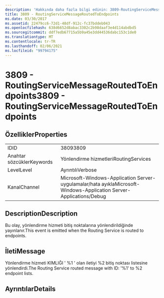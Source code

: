 ```yaml
---
description: 'Hakkında daha fazla bilgi edinin: 3809-RoutingServiceMessageRoutedToEndpoints'
title: 3809 - RoutingServiceMessageRoutedToEndpoints
ms.date: 03/30/2017
ms.assetid: 22479cc6-72d1-48df-912c-fc37bddeb043
ms.openlocfilehash: 638d6652d8abac3302c2b98daaf3e4d114abdbd5
ms.sourcegitcommit: ddf7edb67715a5b9a45e3dd44536dabc153c1de0
ms.translationtype: MT
ms.contentlocale: tr-TR
ms.lasthandoff: 02/06/2021
ms.locfileid: "99794175"
---
```

# <a name="3809---routingservicemessageroutedtoendpoints"></a><span data-ttu-id="a3914-103">3809 - RoutingServiceMessageRoutedToEndpoints</span><span class="sxs-lookup"><span data-stu-id="a3914-103">3809 - RoutingServiceMessageRoutedToEndpoints</span></span>

## <a name="properties"></a><span data-ttu-id="a3914-104">Özellikler</span><span class="sxs-lookup"><span data-stu-id="a3914-104">Properties</span></span>  
  
|||  
|-|-|  
|<span data-ttu-id="a3914-105">ID</span><span class="sxs-lookup"><span data-stu-id="a3914-105">ID</span></span>|<span data-ttu-id="a3914-106">3809</span><span class="sxs-lookup"><span data-stu-id="a3914-106">3809</span></span>|  
|<span data-ttu-id="a3914-107">Anahtar sözcükler</span><span class="sxs-lookup"><span data-stu-id="a3914-107">Keywords</span></span>|<span data-ttu-id="a3914-108">Yönlendirme hizmetleri</span><span class="sxs-lookup"><span data-stu-id="a3914-108">RoutingServices</span></span>|  
|<span data-ttu-id="a3914-109">Level</span><span class="sxs-lookup"><span data-stu-id="a3914-109">Level</span></span>|<span data-ttu-id="a3914-110">Ayrıntılı</span><span class="sxs-lookup"><span data-stu-id="a3914-110">Verbose</span></span>|  
|<span data-ttu-id="a3914-111">Kanal</span><span class="sxs-lookup"><span data-stu-id="a3914-111">Channel</span></span>|<span data-ttu-id="a3914-112">Microsoft-Windows-Application Server-uygulamalar/hata ayıkla</span><span class="sxs-lookup"><span data-stu-id="a3914-112">Microsoft-Windows-Application Server-Applications/Debug</span></span>|  
  
## <a name="description"></a><span data-ttu-id="a3914-113">Description</span><span class="sxs-lookup"><span data-stu-id="a3914-113">Description</span></span>  

 <span data-ttu-id="a3914-114">Bu olay, yönlendirme hizmeti bitiş noktalarına yönlendirildiğinde yayınlanır.</span><span class="sxs-lookup"><span data-stu-id="a3914-114">This event is emitted when the Routing Service is routed to endpoints.</span></span>  
  
## <a name="message"></a><span data-ttu-id="a3914-115">İleti</span><span class="sxs-lookup"><span data-stu-id="a3914-115">Message</span></span>  

 <span data-ttu-id="a3914-116">Yönlendirme hizmeti KIMLIĞI ' %1 ' olan iletiyi %2 bitiş noktası listesine yönlendirdi.</span><span class="sxs-lookup"><span data-stu-id="a3914-116">The Routing Service routed message with ID: '%1' to %2 endpoint lists.</span></span>  
  
## <a name="details"></a><span data-ttu-id="a3914-117">Ayrıntılar</span><span class="sxs-lookup"><span data-stu-id="a3914-117">Details</span></span>

